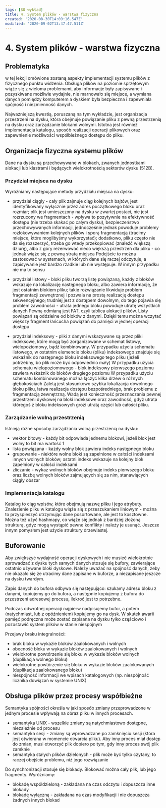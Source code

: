 ```yaml
---
tags: [SO wykład]
title: 4. System plików - warstwa fizyczna
created: '2020-08-30T14:09:16.547Z'
modified: '2020-09-02T13:47:47.511Z'
---
```


# 4. System plików - warstwa fizyczna

## Problematyka
w tej lekcji omówione zostaną aspekty implementacji systemu plików z fizycznego punktu widzenia.
Obsługa plików na poziomie sprzętowym wiąże się z wieloma problemami, aby informacje były zapisywane i pozyskiwane możliwie wydajnie, nie marnowało się miejsce, a wymiana danych pomiędzy komputerem a dyskiem była bezpieczna i zapewniała spójność i niezmienność danych.

Najważniejszą kwestią, poruszaną na tym wykładzie, jest organizacja przestrzeni na dysku, która obejmuje powiązanie pliku z pewną przestrzenią na dysku oraz zarządzanie blokami wolnymi. Istotna jest również implementacja katalogu, sposób realizacji operacji plikowych oraz zapewnienie możliwości współbieżnego dostępu do pliku.

## Organizacja fizyczna systemu plików

Dane na dysku są przechowywane w blokach, zwanych jednostkami alokacji lub klastrami i będących wielokrotnością sektorów dysku (512B).

### Przydział miejsca na dysku
Wyróżniamy następujące metody przydziału miejsca na dysku:
  - przydział ciągły - cały plik zajmuje ciąg kolejnych bajtów, jest identyfikowany wyłącznie przez adres początkowego bloku oraz rozmiar; plik jest umieszczony na dysku w zwartej postaci, nie jest rozrzucony we fragmentach - wpływa to pozytywnie na efektywność dostępu (nie trzeba skakać po całym dysku), bezpieczeństwo przechowywanych informacji, jednocześnie jednak powoduje problemy rozlokowywaniem kolejnych plików i sporą fragmentacją (tracimy miejsce, które moglibyśmy wykorzystać); dodatkowo, pliku często nie da się rozszerzyć, trzeba go wtedy przekopiować (znaleźć większą dziurę), albo z góry rezerwować nieco większą przestrzeń dla pliku - co jednak wiąże się z pewną stratą miejsca
  Podejście to można zastosować w systemach, w których dane się raczej odczytuje, a zapisywanie jest bardzo rzadkie lub nie występuje. W innym przypadku nie ma to sensu

  - przydział listowy - bloki pliku tworzą listę powiązaną, każdy z bloków wskazuje na lokalizację następnego bloku, albo zawiera informację, że jest ostatnim blokiem pliku; takie rozwiązanie likwiduje problem fragmentacji zewnętrznej i pozwala na prostą realizację dostępu sekwencyjnego; trudniej jest z dostępem dowolnym, do tego pojawia się problem zawodności - utrata jednego bloku powoduje utratę wszystkich danych
  Pewną odmianą jest FAT, czyli tablica alokacji plików. Listy powiązań są oddzielne od bloków z danymi. Dzięki temu można wczytać większy fragment łańcucha powiązań do pamięci w jednej operacji dostępu

  - przydział indeksowy - pliki z danymi wskazywane są przez pliki indeksowe, które mogą być zorganizowane w schemat listowy, wielopoziomowy, bądź kombinowany.
  W przypadku użyciu schematu listowego, w ostatnim elemencie bloku (pliku) indeksowego znajduje się wskaźnik do następnego bloku indeksowego tego pliku (jeżeli potrzebny, bo plik może być odpowiednio mały)
  W przypadku użycia schematu wielopoziomowego - blok indeksowy pierwszego poziomu zawiera wskaźnik do bloków drugiego poziomu
  W przypadku użyciu schematu kombinowanego można łączyć kilka drzew o różnych głębokościach
  Zaletą jest stosunkowo szybka lokalizacja dowolnego bloku pliku, łatwa realizacja dostępu bezpośredniego, brak problemu z fragmentacją zewnętrzną. Wadą jest konieczność przeznaczania pewnej przestrzeni dyskowej na bloki indeksowe oraz zawodność, gdyż utrata któregoś z bloku indeksowych grozi utratą części lub całości pliku.

### Zarządzanie wolną przestrzenią
Istnieją różne sposoby zarządzania wolną przestrzenią na dysku:
  - wektor bitowy - każdy bit odpowiada jednemu blokowi, jeżeli blok jest wolny to bit ma wartość 1
  - lista powiązana - każdy wolny blok zawiera indeks następnego bloku
  - grupowanie - niektóre wolne bloki są zapełnione w całości indeksami innych wolnych bloków; ostatni indeks wskazuje na kolejny blok zapełniony w całości indeksami
  - zliczanie - wykaz wolnych bloków obejmuje indeks pierwszego bloku oraz liczbę wolnych bloków zajmujących się za nim, stanawiących ciągły obszar

### Implementacja katalogu
Katalog to ciąg wpisów, które obejmują nazwę pliku i jego atrybuty. Znalezienie pliku w katalogu wiąże się z przeszukaniem liniowym - można to przyspieszyć utrzymując dane posortowane, ale jest to kosztowne. Można też użyć hashmapy, co wiąże się jednak z bardziej złożoną strukturą, gdyż mogą wystąpić pewne konflikty i należy je usunąć. Jeszcze innym pomysłem jest użycie struktury drzewiastej.

## Buforowanie
Aby zwiększyć wydajność operacji dyskowych i nie musieć wielokrotnie sprowadzać z dysku tych samych danych stosuje się bufory, zawierające ostatnio używane bloki dyskowe. Należy uważać na spójność danych, żeby nie okazało się że utracimy dane zapisane w buforze, a niezapisane jeszcze na dysku twardym.

Zapis danych do bufora odbywa się następująco: szukamy adresu bloku z danymi, kopiujemy go do bufora, a następnie kopiujemy z bufora do przestrzeni adresowej procesu, ilekroć jest to potrzebne.

Podczas odwrotnej operacji najpierw nadpisujemy bufor, a potem (natychmiast, lub z opóźnieniem) kopiujemy go na dysk. W skutek awarii pamięć podręczna może zostać zapisana na dysku tylko częściowo i pozostawić system plików w stanie niespójnym

Przejawy braku integralności:
  - brak bloku w wykazie bloków zaalokowanych i wolnych
  - obecność bloku w wykazie bloków zaalokowanych i wolnych
  - wielokrotne powtórzenie się bloku w wykazie bloków wolnych (duplikacja wolnego bloku)
  - wielokrotne powtórzenie się bloku w wykazie bloków zaalokowanych (duplikacja zaalokowanego bloku)
  - niespójność informacji we wpisach katalogowych (np. niespójność licznika dowiązań w systemie UNIX)

## Obsługa plików przez procesy współbieżne
Semantyka spójności określa w jaki sposób zmiany przeprowadzone w jednym procesie wpływają na obraz pliku w innych procesach.
  - semantyka UNIX - wszelkie zmiany są natychmiastowo dostępne, niezależnie od procesu
  - semantyka sesji - zmiany są wprowadzane po zamknięciu sesji (która jest otwierana w momencie otwarcia pliku). Aby inny proces miał dostęp do zmian, musi otworzyć plik dopiero po tym, gdy inny proces swój plik zamknie
  - semantyka stałych plików dzielonych - plik może być tylko czytany, to raczej obejście problemu, niż jego rozwiązanie

Do synchronizacji stosuje się blokady. Blokować można cały plik, lub jego fragmenty. Wyróżniamy:
  - blokadę współdzieloną - zakładana na czas odczytu i dopuszcza inne blokady
  - blokadę wyłączną - zakładana na czas modyfikacji i nie dopuszcza żadnych innych blokad
